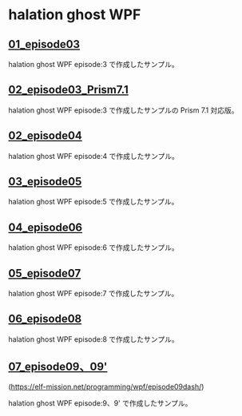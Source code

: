 # halation ghost WPF

## [01_episode03](https://elf-mission.net/programming/wpf/episode03/)

halation ghost WPF episode:3 で作成したサンプル。

## [02_episode03_Prism7.1](https://elf-mission.net/programming/wpf/episode03/)

halation ghost WPF episode:3 で作成したサンプルの Prism 7.1 対応版。

## [02_episode04](https://elf-mission.net/programming/wpf/episode04/)

halation ghost WPF episode:4 で作成したサンプル。

## [03_episode05](https://elf-mission.net/programming/wpf/episode05/)

halation ghost WPF episode:5 で作成したサンプル。

## [04_episode06](https://elf-mission.net/programming/wpf/episode06/)

halation ghost WPF episode:6 で作成したサンプル。

## [05_episode07](https://elf-mission.net/programming/wpf/episode07/)

halation ghost WPF episode:7 で作成したサンプル。

## [06_episode08](https://elf-mission.net/programming/wpf/episode08/)

halation ghost WPF episode:8 で作成したサンプル。

## [07_episode09、09'](https://elf-mission.net/programming/wpf/episode09/)
(https://elf-mission.net/programming/wpf/episode09dash/)

halation ghost WPF episode:9、9' で作成したサンプル。
